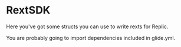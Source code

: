# RextSDK
Here you've got some structs you can use to write rexts for Replic.

You are probably going to import dependencies included in glide.yml.
